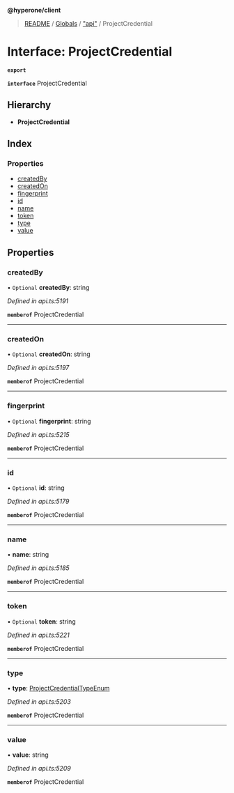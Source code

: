 **@hyperone/client**

> [README](../README.md) / [Globals](../globals.md) / ["api"](../modules/_api_.md) / ProjectCredential

# Interface: ProjectCredential

**`export`** 

**`interface`** ProjectCredential

## Hierarchy

* **ProjectCredential**

## Index

### Properties

* [createdBy](_api_.projectcredential.md#createdby)
* [createdOn](_api_.projectcredential.md#createdon)
* [fingerprint](_api_.projectcredential.md#fingerprint)
* [id](_api_.projectcredential.md#id)
* [name](_api_.projectcredential.md#name)
* [token](_api_.projectcredential.md#token)
* [type](_api_.projectcredential.md#type)
* [value](_api_.projectcredential.md#value)

## Properties

### createdBy

• `Optional` **createdBy**: string

*Defined in api.ts:5191*

**`memberof`** ProjectCredential

___

### createdOn

• `Optional` **createdOn**: string

*Defined in api.ts:5197*

**`memberof`** ProjectCredential

___

### fingerprint

• `Optional` **fingerprint**: string

*Defined in api.ts:5215*

**`memberof`** ProjectCredential

___

### id

• `Optional` **id**: string

*Defined in api.ts:5179*

**`memberof`** ProjectCredential

___

### name

•  **name**: string

*Defined in api.ts:5185*

**`memberof`** ProjectCredential

___

### token

• `Optional` **token**: string

*Defined in api.ts:5221*

**`memberof`** ProjectCredential

___

### type

•  **type**: [ProjectCredentialTypeEnum](../enums/_api_.projectcredentialtypeenum.md)

*Defined in api.ts:5203*

**`memberof`** ProjectCredential

___

### value

•  **value**: string

*Defined in api.ts:5209*

**`memberof`** ProjectCredential

